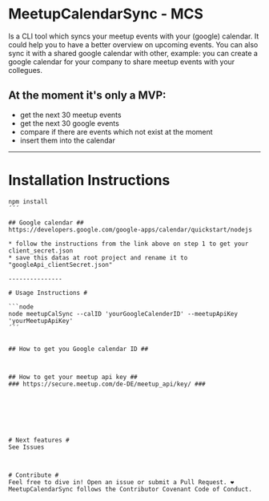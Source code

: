 # MeetupCalendarSync - MCS #

Is a CLI tool which syncs your meetup events with your (google) calendar.
It could help you to have a better overview on upcoming events.
You can also sync it with a shared google calendar with other,
example:
you can create a google calendar for  your company to share meetup events with your collegues.

## At the moment it's only a MVP: ##
* get the next 30 meetup events
* get the next 30 google events
* compare if there are events which not exist at the moment
* insert them into the calendar

---------------

# Installation Instructions #
```node
npm install
´´´

## Google calendar ##
https://developers.google.com/google-apps/calendar/quickstart/nodejs

* follow the instructions from the link above on step 1 to get your client_secret.json
* save this datas at root project and rename it to "googleApi_clientSecret.json"

---------------

# Usage Instructions #

```node
node meetupCalSync --calID 'yourGoogleCalenderID' --meetupApiKey 'yourMeetupApiKey'
´´´


## How to get you Google calendar ID ##



## How to get your meetup api key ##
### https://secure.meetup.com/de-DE/meetup_api/key/ ###







# Next features #
See Issues



# Contribute #
Feel free to dive in! Open an issue or submit a Pull Request. ❤️
MeetupCalendarSync follows the Contributor Covenant Code of Conduct.
